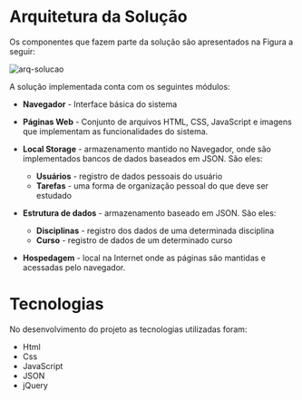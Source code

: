 # Arquitetura da Solução 

Os componentes que fazem parte da solução são apresentados na Figura a seguir:

![arq-solucao](https://user-images.githubusercontent.com/89420917/144309950-fd9ac5d6-2bea-4f2c-9f14-b94bc46fbccb.png)

A solução implementada conta com os seguintes módulos:
- **Navegador** - Interface básica do sistema 
- **Páginas Web** - Conjunto de arquivos HTML, CSS, JavaScript e imagens que implementam as funcionalidades do sistema.
- **Local Storage** - armazenamento mantido no Navegador, onde são implementados bancos de dados baseados em JSON. São eles: 
  - **Usuários** - registro de dados pessoais do usuário
  - **Tarefas** - uma forma de organização pessoal do que deve ser estudado
- **Estrutura de dados** - armazenamento baseado em JSON. São eles:
  - **Disciplinas** - registro dos dados de uma determinada disciplina
  - **Curso** - registro de dados de um determinado curso
    
- **Hospedagem** - local na Internet onde as páginas são mantidas e acessadas pelo navegador. 



# Tecnologias
No desenvolvimento do projeto as tecnologias utilizadas foram: 
- Html
- Css
- JavaScript
- JSON
- jQuery
